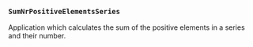 ### `SumNrPositiveElementsSeries`
Application which calculates the sum of the positive elements in a series and their number.
